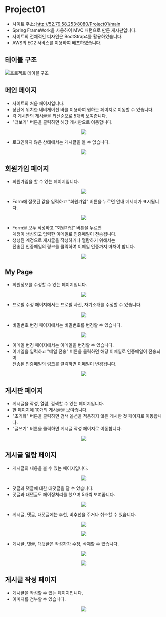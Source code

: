 # Project01
- 사이트 주소: http://52.79.58.253:8080/Project01/main
- Spring FrameWork을 사용하여 MVC 패턴으로 만든 게시판입니다.
- 사이트의 전체적인 디자인은 BootStrap4를 활용하였습니다.
- AWS의 EC2 서비스를 이용하여 배포하였습니다.

## 테이블 구조
![프로젝트 테이블 구조](https://user-images.githubusercontent.com/63570797/100882309-610e7700-34f2-11eb-9a19-344b623cca4c.png)

## 메인 페이지
- 사이트의 처음 페이지입니다.
- 상단에 위치한 네비게이션 바를 이용하여 원하는 페이지로 이동할 수 있습니다.
- 각 게시판의 게시글을 최신순으로 5개씩 보여줍니다.
- "더보기" 버튼을 클릭하면 해당 게시판으로 이동합니다.

<p align="center"><img src="https://user-images.githubusercontent.com/63570797/101232704-8e2b7700-36f6-11eb-9904-d9cb70c43421.png"></p>

- 로그인하지 않은 상태에서는 게시글을 볼 수 없습니다.

<p align="center"><img src="https://user-images.githubusercontent.com/63570797/101237019-eb382480-3718-11eb-864f-1e8032760e32.gif"></p>

## 회원가입 페이지
- 회원가입을 할 수 있는 페이지입니다.

<p align="center"><img src="https://user-images.githubusercontent.com/63570797/101235983-7b25a080-3710-11eb-8837-329beab0daa0.png"></p>

- Form에 잘못된 값을 입력하고 "회원가입" 버튼을 누르면 안내 메세지가 표시됩니다.

<p align="center"><img src="https://user-images.githubusercontent.com/63570797/101236000-b45e1080-3710-11eb-9017-42324fd91431.png"></p>

- Form을 모두 작성하고 "회원가입" 버튼을 누르면<br/>
계정이 생성되고 입력한 이메일로 인증메일이 전송됩니다.
- 생성된 계정으로 게시글을 작성하거나 열람하기 위해서는<br/>
전송된 인증메일의 링크를 클릭하여 이메일 인증까지 마쳐야 합니다.

<p align="center"><img src="https://user-images.githubusercontent.com/63570797/101236041-0ef76c80-3711-11eb-981d-8463b39ed2fa.png"></p>

## My Page
- 회원정보를 수정할 수 있는 페이지입니다.

<p align="center"><img src="https://user-images.githubusercontent.com/63570797/101237986-5fc29180-3720-11eb-87a4-70611c0cbf87.png"></p>

- 프로필 수정 페이지에서는 프로필 사진, 자기소개를 수정할 수 있습니다.

<p align="center"><img src="https://user-images.githubusercontent.com/63570797/101238062-06a72d80-3721-11eb-8270-90626c881155.png"></p>

- 비밀번호 변경 페이지에서는 비밀번호를 변경할 수 있습니다.

<p align="center"><img src="https://user-images.githubusercontent.com/63570797/101238102-2f2f2780-3721-11eb-8031-ac9fda933a92.png"></p>

- 이메일 변경 페이지에서는 이메일을 변경할 수 있습니다.
- 이메일을 입력하고 "메일 전송" 버튼을 클릭하면 해당 이메일로 인증메일이 전송되며<br/>
전송된 인증메일의 링크를 클릭하면 이메일이 변경됩니다.

<p align="center"><img src="https://user-images.githubusercontent.com/63570797/101238119-584fb800-3721-11eb-91ae-da9196c73a85.png"></p>

## 게시판 페이지
- 게시글을 작성, 열람, 검색할 수 있는 페이지입니다.
- 한 페이지에 10개의 게시글을 보여줍니다.
- "초기화" 버튼을 클릭하면 검색 옵션을 적용하지 않은 게시판 첫 페이지로 이동합니다.
- "글쓰기" 버튼을 클릭하면 게시글 작성 페이지로 이동합니다.

<p align="center"><img src="https://user-images.githubusercontent.com/63570797/101236434-7531be80-3714-11eb-9c0f-7995301babd4.png"></p>

## 게시글 열람 페이지
- 게시글의 내용을 볼 수 있는 페이지입니다.

<p align="center"><img src="https://user-images.githubusercontent.com/63570797/101236637-3a308a80-3716-11eb-91e2-0b8ee04650cd.png"></p>

- 댓글과 댓글에 대한 대댓글을 달 수 있습니다.
- 댓글과 대댓글도 페이징처리를 했으며 5개씩 보여줍니다.

<p align="center"><img src="https://user-images.githubusercontent.com/63570797/101236746-f4c08d00-3716-11eb-8e71-5f38da574be9.png"></p>

- 게시글, 댓글, 대댓글에는 추천, 비추천을 주거나 취소할 수 있습니다.

<p align="center"><img src="https://user-images.githubusercontent.com/63570797/101237072-4e29bb80-3719-11eb-93f7-a97e1592e0b4.gif"></p>
<p align="center"><img src="https://user-images.githubusercontent.com/63570797/101237153-d019e480-3719-11eb-8f45-e5aba542eb11.gif"></p>

- 게시글, 댓글, 대댓글은 작성자가 수정, 삭제할 수 있습니다.

<p align="center"><img src="https://user-images.githubusercontent.com/63570797/101237499-a8784b80-371c-11eb-9294-3f0402465968.gif"></p>
<p align="center"><img src="https://user-images.githubusercontent.com/63570797/101237707-46b8e100-371e-11eb-9761-70fb51a9dc72.gif"></p>

## 게시글 작성 페이지
- 게시글을 작성할 수 있는 페이지입니다.
- 이미지를 첨부할 수 있습니다.

<p align="center"><img src="https://user-images.githubusercontent.com/63570797/101237891-a5328f00-371f-11eb-8f94-404ac109e8fe.png"></p>
